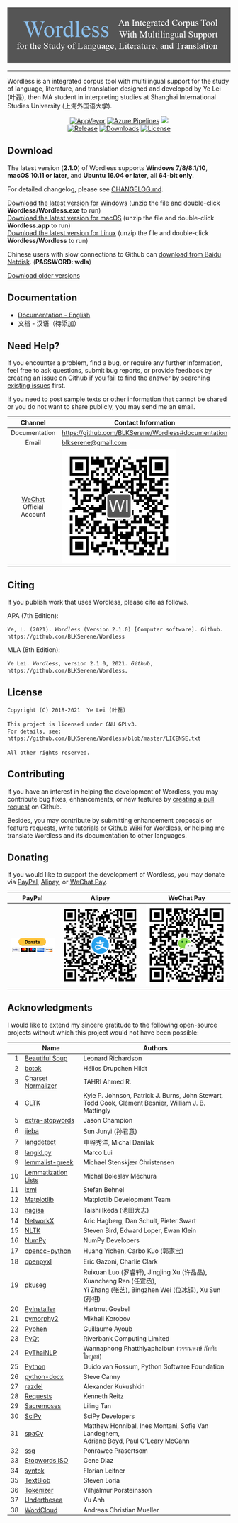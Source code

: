 <!--
# Wordless: README
#
# Copyright (C) 2018-2021  Ye Lei (叶磊)
#
# This source file is licensed under GNU GPLv3.
# For details, see: https://github.com/BLKSerene/Wordless/blob/master/LICENSE.txt
#
# All other rights reserved.
-->

<div align="center"><img src="/doc/wl_logo.png" alt="logo"></div>

---
Wordless is an integrated corpus tool with multilingual support for the study of language, literature, and translation designed and developed by Ye Lei (叶磊), then MA student in interpreting studies at Shanghai International Studies University (上海外国语大学).

<div align="center">
    <a href="https://ci.appveyor.com/project/BLKSerene/wordless">
        <img src="https://img.shields.io/appveyor/ci/BLKSerene/Wordless?label=AppVeyor&logo=appveyor" alt="AppVeyor"></a>
    <a href="https://dev.azure.com/blkserene/BLKSerene%20-%20Github/_build/latest?definitionId=1&branchName=master">
        <img src="https://dev.azure.com/blkserene/BLKSerene%20-%20Github/_apis/build/status/BLKSerene.Wordless?branchName=master" alt="Azure Pipelines"></a>
    <a href="https://github.com/BLKSerene/Wordless/actions?query=workflow%3ATests" alt="Github Actions"><img src="https://github.com/BLKSerene/Wordless/workflows/Tests/badge.svg"></a>
</div>

<div align="center">
    <a href="https://github.com/BLKSerene/Wordless/releases">
        <img src="https://img.shields.io/github/v/release/BLKSerene/Wordless?include_prereleases&label=Release&sort=semver" alt="Release"></a>
    <a href="https://github.com/BLKSerene/Wordless#download">
        <img src="https://img.shields.io/github/downloads/BLKSerene/Wordless/total?label=Downloads" alt="Downloads"></a>
    <a href="https://github.com/BLKSerene/Wordless/blob/master/LICENSE.txt">
        <img src="https://img.shields.io/github/license/BLKSerene/Wordless?label=License" alt="License"></a>
</div>

## Download
The latest version (**2.1.0**) of Wordless supports **Windows 7/8/8.1/10**, **macOS 10.11 or later**, and **Ubuntu 16.04 or later**, all **64-bit only**.

For detailed changelog, please see [CHANGELOG.md](https://github.com/BLKSerene/Wordless/blob/master/src/CHANGELOG.md).

[Download the latest version for Windows](https://github.com/BLKSerene/Wordless/releases/download/2.1.0/wordless_2.1.0_windows.zip) (unzip the file and double-click **Wordless/Wordless.exe** to run)<br>
[Download the latest version  for macOS](https://github.com/BLKSerene/Wordless/releases/download/2.1.0/wordless_2.1.0_macos.zip) (unzip the file and double-click **Wordless.app** to run)<br>
[Download the latest version  for Linux](https://github.com/BLKSerene/Wordless/releases/download/2.1.0/wordless_2.1.0_linux.tar.gz) (unzip the file and double-click **Wordless/Wordless** to run)

Chinese users with slow connections to Github can [download from Baidu Netdisk](https://pan.baidu.com/s/1--ZzABrDQBZlZagWlVQMbg). (**PASSWORD: wdls**)

[Download older versions](https://github.com/BLKSerene/Wordless/releases)

<span id="doc"></span>
## Documentation
- [Documentation - English](https://github.com/BLKSerene/Wordless/blob/master/doc/doc_eng.md)
- 文档 - 汉语（待添加）

## Need Help?
If you encounter a problem, find a bug, or require any further information, feel free to ask questions, submit bug reports, or provide feedback by [creating an issue](https://github.com/BLKSerene/Wordless/issues/new) on Github if you fail to find the answer by searching [existing issues](https://github.com/BLKSerene/Wordless/issues) first.

If you need to post sample texts or other information that cannot be shared or you do not want to share publicly, you may send me an email.

Channel      |Contact Information
:-----------:|-------------------
Documentation|https://github.com/BLKSerene/Wordless#documentation
Email        |blkserene@gmail.com
[WeChat](https://www.wechat.com/en/) Official Account|![WeChat Official Account](/src/imgs/wechat_official_account.jpg)

## Citing
If you publish work that uses Wordless, please cite as follows.

APA (7th Edition):

<pre><code>Ye, L. (2021). <i>Wordless</i> (Version 2.1.0) [Computer software]. Github. https://github.com/BLKSerene/Wordless</code></pre>

MLA (8th Edition):

<pre><code>Ye Lei. <i>Wordless</i>, version 2.1.0, 2021. <i>Github</i>, https://github.com/BLKSerene/Wordless.</code></pre>

## License
    Copyright (C) 2018-2021  Ye Lei (叶磊)

    This project is licensed under GNU GPLv3.
    For details, see: https://github.com/BLKSerene/Wordless/blob/master/LICENSE.txt

    All other rights reserved.

## Contributing
If you have an interest in helping the development of Wordless, you may contribute bug fixes, enhancements, or new features by [creating a pull request](https://github.com/BLKSerene/Wordless/pulls) on Github.

Besides, you may contribute by submitting enhancement proposals or feature requests, write tutorials or [Github Wiki](https://github.com/BLKSerene/Wordless/wiki) for Wordless, or helping me translate Wordless and its documentation to other languages.

## Donating
If you would like to support the development of Wordless, you may donate via [PayPal](https://www.paypal.com/), [Alipay](https://global.alipay.com/), or [WeChat Pay](https://pay.weixin.qq.com/index.php/public/wechatpay_en).

PayPal|Alipay|WeChat Pay
------|------|----------
[![PayPal](/src/imgs/donating_paypal.gif)](https://www.paypal.com/cgi-bin/webscr?cmd=_s-xclick&hosted_button_id=V2V54NYE2YD32)|![Alipay](/src/imgs/donating_alipay.png)|![WeChat Pay](/src/imgs/donating_wechat_pay.png)

## Acknowledgments
I would like to extend my sincere gratitude to the following open-source projects without which this project would not have been possible:

&nbsp;|Name|Authors
-----:|----|---------
1 |[Beautiful Soup](https://www.crummy.com/software/BeautifulSoup/)      |Leonard Richardson
2 |[botok](https://github.com/Esukhia/botok)                             |Hélios Drupchen Hildt
3 |[Charset Normalizer](https://github.com/Ousret/charset_normalizer)    |TAHRI Ahmed R.
4 |[CLTK](https://github.com/cltk/cltk)                                  |Kyle P. Johnson, Patrick J. Burns, John Stewart,<br>Todd Cook, Clément Besnier, William J. B. Mattingly
5 |[extra-stopwords](https://github.com/Xangis/extra-stopwords)          |Jason Champion
6 |[jieba](https://github.com/fxsjy/jieba)                               |Sun Junyi (孙君意)
7 |[langdetect](https://github.com/Mimino666/langdetect)                 |中谷秀洋, Michal Danilák
8 |[langid.py](https://github.com/saffsd/langid.py)                      |Marco Lui
9 |[lemmalist-greek](https://github.com/stenskjaer/lemmalist-greek)      |Michael Stenskjær Christensen
10|[Lemmatization Lists](https://github.com/michmech/lemmatization-lists)|Michal Boleslav Měchura
11|[lxml](https://lxml.de/)                                              |Stefan Behnel
12|[Matplotlib](https://matplotlib.org/)                                 |Matplotlib Development Team
13|[nagisa](https://github.com/taishi-i/nagisa)                          |Taishi Ikeda (池田大志)
14|[NetworkX](https://networkx.org/)                                     |Aric Hagberg, Dan Schult, Pieter Swart
15|[NLTK](http://www.nltk.org/)                                          |Steven Bird, Edward Loper, Ewan Klein
16|[NumPy](https://www.numpy.org/)                                       |NumPy Developers
17|[opencc-python](https://github.com/yichen0831/opencc-python)          |Huang Yichen, Carbo Kuo (郭家宝)
18|[openpyxl](https://foss.heptapod.net/openpyxl/openpyxl)               |Eric Gazoni, Charlie Clark
19|[pkuseg](https://github.com/lancopku/pkuseg-python)                   |Ruixuan Luo (罗睿轩), Jingjing Xu (许晶晶), Xuancheng Ren (任宣丞),<br>Yi Zhang (张艺), Bingzhen Wei (位冰镇), Xu Sun (孙栩)
20|[PyInstaller](http://www.pyinstaller.org/)                            |Hartmut Goebel
21|[pymorphy2](https://github.com/kmike/pymorphy2)                       |Mikhail Korobov
22|[Pyphen](https://pyphen.org/)                                         |Guillaume Ayoub
23|[PyQt](https://riverbankcomputing.com/software/pyqt/)                 |Riverbank Computing Limited
24|[PyThaiNLP](https://github.com/PyThaiNLP/pythainlp)                   |Wannaphong Phatthiyaphaibun (วรรณพงษ์ ภัททิยไพบูลย์)
25|[Python](https://www.python.org/)                                     |Guido van Rossum, Python Software Foundation
26|[python-docx](https://github.com/python-openxml/python-docx)          |Steve Canny
27|[razdel](https://github.com/natasha/razdel)                           |Alexander Kukushkin
28|[Requests](https://github.com/psf/requests)                           |Kenneth Reitz
29|[Sacremoses](https://github.com/alvations/sacremoses)                 |Liling Tan
30|[SciPy](https://scipy.org/scipylib/)                                  |SciPy Developers
31|[spaCy](https://spacy.io/)                                            |Matthew Honnibal, Ines Montani, Sofie Van Landeghem,<br>Adriane Boyd, Paul O'Leary McCann
32|[ssg](https://github.com/ponrawee/ssg)                                |Ponrawee Prasertsom
33|[Stopwords ISO](https://github.com/stopwords-iso/stopwords-iso)       |Gene Diaz
34|[syntok](https://github.com/fnl/syntok)                               |Florian Leitner
35|[TextBlob](https://github.com/sloria/TextBlob)                        |Steven Loria
36|[Tokenizer](https://github.com/mideind/Tokenizer)                     |Vilhjálmur Þorsteinsson
37|[Underthesea](https://github.com/undertheseanlp/underthesea)          |Vu Anh
38|[WordCloud](https://github.com/amueller/word_cloud)                   |Andreas Christian Mueller
